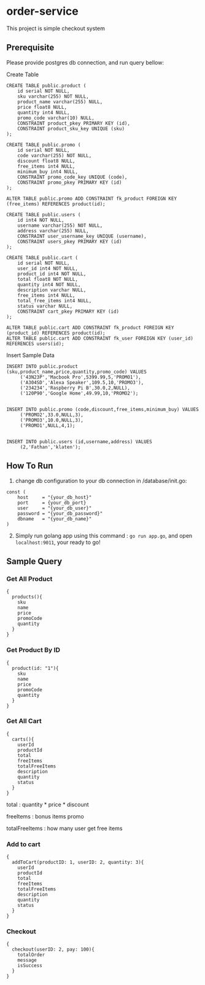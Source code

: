 # order-service
This project is simple checkout system

## Prerequisite
Please provide postgres db connection, and run query bellow:

Create Table
```
CREATE TABLE public.product (
	id serial NOT NULL,
	sku varchar(255) NOT NULL,
	product_name varchar(255) NULL,
	price float8 NULL,
	quantity int4 NULL,
	promo_code varchar(10) NULL,
	CONSTRAINT product_pkey PRIMARY KEY (id),
	CONSTRAINT product_sku_key UNIQUE (sku)
);

CREATE TABLE public.promo (
	id serial NOT NULL,
	code varchar(255) NOT NULL,
	discount float8 NULL,
	free_items int4 NULL,
	minimum_buy int4 NULL,
	CONSTRAINT promo_code_key UNIQUE (code),
	CONSTRAINT promo_pkey PRIMARY KEY (id)
);

ALTER TABLE public.promo ADD CONSTRAINT fk_product FOREIGN KEY (free_items) REFERENCES product(id);

CREATE TABLE public.users (
	id int4 NOT NULL,
	username varchar(255) NOT NULL,
	address varchar(255) NULL,
	CONSTRAINT user_username_key UNIQUE (username),
	CONSTRAINT users_pkey PRIMARY KEY (id)
);

CREATE TABLE public.cart (
	id serial NOT NULL,
	user_id int4 NOT NULL,
	product_id int4 NOT NULL,
	total float8 NOT NULL,
	quantity int4 NOT NULL,
	description varchar NULL,
	free_items int4 NULL,
	total_free_items int4 NULL,
	status varchar NULL,
	CONSTRAINT cart_pkey PRIMARY KEY (id)
);

ALTER TABLE public.cart ADD CONSTRAINT fk_product FOREIGN KEY (product_id) REFERENCES product(id);
ALTER TABLE public.cart ADD CONSTRAINT fk_user FOREIGN KEY (user_id) REFERENCES users(id);
```

Insert Sample Data
```
INSERT INTO public.product (sku,product_name,price,quantity,promo_code) VALUES
	 ('43N23P','Macbook Pro',5399.99,5,'PROMO1'),
	 ('A304SD','Alexa Speaker',109.5,10,'PROMO3'),
	 ('234234','Raspberry Pi B',30.0,2,NULL),
	 ('120P90','Google Home',49.99,10,'PROMO2');


INSERT INTO public.promo (code,discount,free_items,minimum_buy) VALUES
	 ('PROMO2',33.0,NULL,3),
	 ('PROMO3',10.0,NULL,3),
	 ('PROMO1',NULL,4,1);


INSERT INTO public.users (id,username,address) VALUES
	 (2,'Fathan','klaten');
```

## How To Run
1. change db configuration to your db connection in /database/init.go:
```
const (
	host     = "{your_db_host}"
	port     = {your_db_port}
	user     = "{your_db_user}"
	password = "{your_db_password}"
	dbname   = "{your_db_name}"
)
```
2. Simply run golang app using this command : `go run app.go`, and open `localhost:9011`, your ready to go!

## Sample Query
### Get All Product
```
{
  products(){
    sku
    name
    price
    promoCode
    quantity
  }
}
```
### Get Product By ID
```
{
  product(id: "1"){
    sku
    name
    price
    promoCode
    quantity
  }
}
```
### Get All Cart
```
{
  carts(){
    userId
    productId
    total
    freeItems
    totalFreeItems
    description
    quantity
    status
  }
}
```
total : quantity * price * discount

freeItems : bonus items promo

totalFreeItems : how many user get free items

### Add to cart
```
{
  addToCart(productID: 1, userID: 2, quantity: 3){
    userId
    productId
    total
    freeItems
    totalFreeItems
    description
    quantity
    status
  }
}
```

### Checkout
```
{
  checkout(userID: 2, pay: 100){
    totalOrder
    message
    isSuccess
  }
}
```
